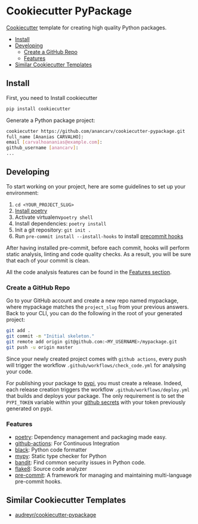 # Cookiecutter PyPackage

[Cookiecutter](https://github.com/cookiecutter/cookiecutter) template for creating high quality Python packages.

<!-- toc -->

- [Install](#install)
- [Developing](#developing)
  * [Create a GitHub Repo](#create-a-github-repo)
  * [Features](#features)
- [Similar Cookiecutter Templates](#similar-cookiecutter-templates)

<!-- tocstop -->

## Install
First, you need to Install cookiecutter
```bash
pip install cookiecutter
```

Generate a Python package project:
```bash
cookiecutter https://github.com/anancarv/cookiecutter-pypackage.git
full_name [Ananias CARVALHO]:
email [carvalhoananias@example.com]:
github_username [anancarv]:
...
```

## Developing

To start working on your project, here are some guidelines to set up your environment:
  1. `cd <YOUR_PROJECT_SLUG>`
  2. [Install poetry](https://python-poetry.org/docs/#installation)
  3. Activate virtualenv`poetry shell`
  4. Install dependencies: `poetry install`
  5. Init a git repository: `git init .`
  5. Run `pre-commit install --install-hooks` to install [precommit hooks](https://github.com/pre-commit/pre-commit)

After having installed pre-commit, before each commit, hooks will perform static analysis, linting and code quality checks.
As a result, you will be sure that each of your commit is clean.

All the code analysis features can be found in the [Features section](#features).

### Create a GitHub Repo
Go to your GitHub account and create a new repo named mypackage, where mypackage matches the `project_slug` from your previous answers.
Back to your CLI, you can do the following in the root of your generated project:
```bash
git add .
git commit -m "Initial skeleton."
git remote add origin git@github.com:<MY_USERNAME>/mypackage.git
git push -u origin master
```

Since your newly created project comes with `github actions`, every push will trigger the workflow `.github/workflows/check_code.yml` for analysing your code.

For publishing your package to [pypi](https://pypi.org/), you must create a release. 
Indeed, each release creation triggers the workflow `.github/workflows/deploy.yml` that builds and deploys your package.
The only requirement is to set the `PYPI_TOKEN` variable within your [github secrets](https://help.github.com/en/actions/configuring-and-managing-workflows/creating-and-storing-encrypted-secrets) with your token previously generated on pypi.

### Features
* [poetry](https://python-poetry.org/): Dependency management and packaging made easy.
* [github-actions](https://github.com/features/actions): For Continuous Integration
* [black](https://github.com/psf/black): Python code formatter
* [mypy](https://github.com/python/mypy): Static type checker for Python
* [bandit](https://github.com/PyCQA/bandit): Find common security issues in Python code.
* [flake8](https://github.com/PyCQA/flake8): Source code analyzer
* [pre-commit](https://github.com/pre-commit/pre-commit): A framework for managing and maintaining multi-language pre-commit hooks.

## Similar Cookiecutter Templates
* [audreyr/cookiecutter-pypackage](https://github.com/audreyr/cookiecutter-pypackage)
